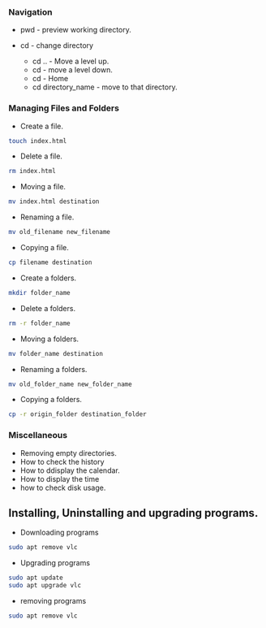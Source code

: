 <!-- CLI -->

<!-- commands -->

### Navigation

- pwd - preview working directory.
- cd - change directory

  - cd .. - Move a level up.
  - cd - move a level down.
  - cd - Home
  - cd directory_name - move to that directory.

### Managing Files and Folders

- Create a file.

```bash
touch index.html
```

- Delete a file.

```bash
rm index.html
```

- Moving a file.

```bash
mv index.html destination
```

- Renaming a file.

```bash
mv old_filename new_filename
```

- Copying a file.

```bash
cp filename destination
```

- Create a folders.

```bash
mkdir folder_name
```

- Delete a folders.

```bash
rm -r folder_name
```

- Moving a folders.

```bash
mv folder_name destination
```

- Renaming a folders.

```bash
mv old_folder_name new_folder_name
```

- Copying a folders.

```bash
cp -r origin_folder destination_folder
```

### Miscellaneous

- Removing empty directories.
- How to check the history
- How to ddisplay the calendar.
- How to display the time
- how to check disk usage.

## Installing, Uninstalling and upgrading programs.

- Downloading programs

```bash
sudo apt remove vlc
```

- Upgrading programs

```bash
sudo apt update
sudo apt upgrade vlc
```

- removing programs

```bash
sudo apt remove vlc
```
